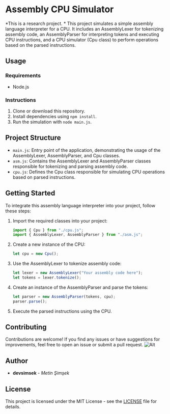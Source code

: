 # Assembly CPU Simulator
*This is a research project. *
This project simulates a simple assembly language interpreter for a CPU. It includes an AssemblyLexer for tokenizing assembly code, an AssemblyParser for interpreting tokens and executing CPU instructions, and a CPU simulator (Cpu class) to perform operations based on the parsed instructions.

## Usage

### Requirements
- Node.js

### Instructions
1. Clone or download this repository.
2. Install dependencies using `npm install`.
3. Run the simulation with `node main.js`.

## Project Structure

- `main.js`: Entry point of the application, demonstrating the usage of the AssemblyLexer, AssemblyParser, and Cpu classes.
- `asm.js`: Contains the AssemblyLexer and AssemblyParser classes responsible for tokenizing and parsing assembly code.
- `cpu.js`: Defines the Cpu class responsible for simulating CPU operations based on parsed instructions.

## Getting Started

To integrate this assembly language interpreter into your project, follow these steps:

1. Import the required classes into your project:
    ```javascript
    import { Cpu } from "./cpu.js";
    import { AssemblyLexer, AssemblyParser } from "./asm.js";
    ```

2. Create a new instance of the CPU:
    ```javascript
    let cpu = new Cpu();
    ```

3. Use the AssemblyLexer to tokenize assembly code:
    ```javascript
    let lexer = new AssemblyLexer("Your assembly code here");
    let tokens = lexer.tokenize();
    ```

4. Create an instance of the AssemblyParser and parse the tokens:
    ```javascript
    let parser = new AssemblyParser(tokens, cpu);
    parser.parse();
    ```

5. Execute the parsed instructions using the CPU.

## Contributing

Contributions are welcome! If you find any issues or have suggestions for improvements, feel free to open an issue or submit a pull request.
![Alt](https://repobeats.axiom.co/api/embed/3c9701bf073a12a281d83dce312ba691ca40d0fb.svg "Repobeats analytics image")

## Author

- **devsimsek** - *Metin Şimşek*

## License

This project is licensed under the MIT License - see the [LICENSE](https://devsimsek.mit-license.org) file for details.
